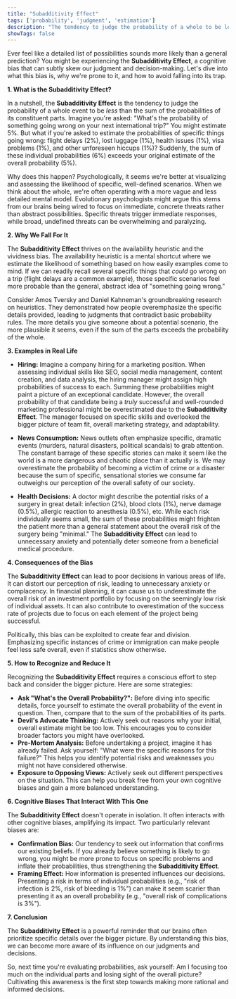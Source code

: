 ```yaml
---
title: "Subadditivity Effect"
tags: ['probability', 'judgment', 'estimation']
description: "The tendency to judge the probability of a whole to be less than the sum of the probabilities of its parts."
showTags: false
---
```



Ever feel like a detailed list of possibilities sounds more likely than a general prediction? You might be experiencing the **Subadditivity Effect**, a cognitive bias that can subtly skew our judgment and decision-making. Let's dive into what this bias is, why we're prone to it, and how to avoid falling into its trap.

**1. What is the Subadditivity Effect?**

In a nutshell, the **Subadditivity Effect** is the tendency to judge the probability of a whole event to be *less* than the sum of the probabilities of its constituent parts. Imagine you're asked: "What's the probability of something going wrong on your next international trip?" You might estimate 5%. But what if you're asked to estimate the probabilities of specific things going wrong: flight delays (2%), lost luggage (1%), health issues (1%), visa problems (1%), and other unforeseen hiccups (1%)? Suddenly, the sum of these individual probabilities (6%) exceeds your original estimate of the overall probability (5%).

Why does this happen? Psychologically, it seems we're better at visualizing and assessing the likelihood of specific, well-defined scenarios. When we think about the whole, we're often operating with a more vague and less detailed mental model. Evolutionary psychologists might argue this stems from our brains being wired to focus on immediate, concrete threats rather than abstract possibilities. Specific threats trigger immediate responses, while broad, undefined threats can be overwhelming and paralyzing.

**2. Why We Fall For It**

The **Subadditivity Effect** thrives on the availability heuristic and the vividness bias. The availability heuristic is a mental shortcut where we estimate the likelihood of something based on how easily examples come to mind. If we can readily recall several specific things that *could* go wrong on a trip (flight delays are a common example), those specific scenarios feel more probable than the general, abstract idea of "something going wrong."

Consider Amos Tversky and Daniel Kahneman's groundbreaking research on heuristics. They demonstrated how people overemphasize the specific details provided, leading to judgments that contradict basic probability rules. The more details you give someone about a potential scenario, the more plausible it seems, even if the sum of the parts exceeds the probability of the whole.

**3. Examples in Real Life**

*   **Hiring:** Imagine a company hiring for a marketing position. When assessing individual skills like SEO, social media management, content creation, and data analysis, the hiring manager might assign high probabilities of success to each. Summing these probabilities might paint a picture of an exceptional candidate. However, the overall probability of that candidate being a *truly* successful and well-rounded marketing professional might be overestimated due to the **Subadditivity Effect**. The manager focused on specific skills and overlooked the bigger picture of team fit, overall marketing strategy, and adaptability.

*   **News Consumption:** News outlets often emphasize specific, dramatic events (murders, natural disasters, political scandals) to grab attention. The constant barrage of these specific stories can make it seem like the world is a more dangerous and chaotic place than it actually is. We may overestimate the probability of becoming a victim of crime or a disaster because the sum of specific, sensational stories we consume far outweighs our perception of the overall safety of our society.

*   **Health Decisions:** A doctor might describe the potential risks of a surgery in great detail: infection (2%), blood clots (1%), nerve damage (0.5%), allergic reaction to anesthesia (0.5%), etc. While each risk individually seems small, the sum of these probabilities might frighten the patient more than a general statement about the overall risk of the surgery being "minimal." The **Subadditivity Effect** can lead to unnecessary anxiety and potentially deter someone from a beneficial medical procedure.

**4. Consequences of the Bias**

The **Subadditivity Effect** can lead to poor decisions in various areas of life. It can distort our perception of risk, leading to unnecessary anxiety or complacency. In financial planning, it can cause us to underestimate the overall risk of an investment portfolio by focusing on the seemingly low risk of individual assets. It can also contribute to overestimation of the success rate of projects due to focus on each element of the project being successful.

Politically, this bias can be exploited to create fear and division. Emphasizing specific instances of crime or immigration can make people feel less safe overall, even if statistics show otherwise.

**5. How to Recognize and Reduce It**

Recognizing the **Subadditivity Effect** requires a conscious effort to step back and consider the bigger picture. Here are some strategies:

*   **Ask "What's the Overall Probability?":** Before diving into specific details, force yourself to estimate the overall probability of the event in question. Then, compare that to the sum of the probabilities of its parts.
*   **Devil's Advocate Thinking:** Actively seek out reasons why your initial, overall estimate might be too low. This encourages you to consider broader factors you might have overlooked.
*   **Pre-Mortem Analysis:** Before undertaking a project, imagine it has already failed. Ask yourself: "What were the specific reasons for this failure?" This helps you identify potential risks and weaknesses you might not have considered otherwise.
*   **Exposure to Opposing Views:** Actively seek out different perspectives on the situation. This can help you break free from your own cognitive biases and gain a more balanced understanding.

**6. Cognitive Biases That Interact With This One**

The **Subadditivity Effect** doesn't operate in isolation. It often interacts with other cognitive biases, amplifying its impact. Two particularly relevant biases are:

*   **Confirmation Bias:** Our tendency to seek out information that confirms our existing beliefs. If you already believe something is likely to go wrong, you might be more prone to focus on specific problems and inflate their probabilities, thus strengthening the **Subadditivity Effect**.
*   **Framing Effect:** How information is presented influences our decisions. Presenting a risk in terms of individual probabilities (e.g., "risk of infection is 2%, risk of bleeding is 1%") can make it seem scarier than presenting it as an overall probability (e.g., "overall risk of complications is 3%").

**7. Conclusion**

The **Subadditivity Effect** is a powerful reminder that our brains often prioritize specific details over the bigger picture. By understanding this bias, we can become more aware of its influence on our judgments and decisions.

So, next time you're evaluating probabilities, ask yourself: Am I focusing too much on the individual parts and losing sight of the overall picture? Cultivating this awareness is the first step towards making more rational and informed decisions.

